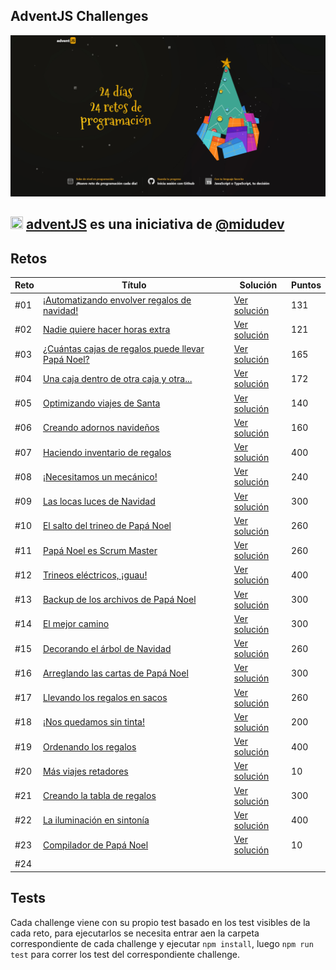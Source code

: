 ## AdventJS Challenges

![adventJs](./Assets/Portada.jpg)

## <img src="https://adventjs.dev/android-icon-192x192.png" width="20" height="20" /> <strong> [adventJS](https://adventjs.dev/es) es una iniciativa de [@midudev](https://midu.dev/)</strong>

## Retos

| Reto | Título                                                                                         | Solución                       | Puntos |
| ---- | ---------------------------------------------------------------------------------------------- | ------------------------------ | ------ |
| #01  | [¡Automatizando envolver regalos de navidad!](https://adventjs.dev/es/challenges/2022/1)       | [Ver solución](./challenge01/) | 131    |
| #02  | [Nadie quiere hacer horas extra](https://adventjs.dev/es/challenges/2022/2)                    | [Ver solución](./challenge02/) | 121    |
| #03  | [¿Cuántas cajas de regalos puede llevar Papá Noel?](https://adventjs.dev/es/challenges/2022/3) | [Ver solución](./challenge03/) | 165    |
| #04  | [Una caja dentro de otra caja y otra...](https://adventjs.dev/es/challenges/2022/4)            | [Ver solución](./challenge04/) | 172    |
| #05  | [Optimizando viajes de Santa](https://adventjs.dev/es/challenges/2022/5)                       | [Ver solución](./challenge05/) | 140    |
| #06  | [Creando adornos navideños](https://adventjs.dev/es/challenges/2022/6)                         | [Ver solución](./challenge06/) | 160    |
| #07  | [Haciendo inventario de regalos](https://adventjs.dev/es/challenges/2022/7)                    | [Ver solución](./challenge07/) | 400    |
| #08  | [¡Necesitamos un mecánico!](https://adventjs.dev/es/challenges/2022/8)                         | [Ver solución](./challenge08/) | 240    |
| #09  | [Las locas luces de Navidad](https://adventjs.dev/es/challenges/2022/9)                        | [Ver solución](./challenge09/) | 300    |
| #10  | [El salto del trineo de Papá Noel](https://adventjs.dev/es/challenges/2022/10)                 | [Ver solución](./challenge10/) | 260    |
| #11  | [Papá Noel es Scrum Master](https://adventjs.dev/es/challenges/2022/11)                        | [Ver solución](./challenge11/) | 260    |
| #12  | [Trineos eléctricos, ¡guau!](https://adventjs.dev/es/challenges/2022/12)                       | [Ver solución](./challenge12/) | 400    |
| #13  | [Backup de los archivos de Papá Noel](https://adventjs.dev/es/challenges/2022/13)              | [Ver solución](./challenge13/) | 300    |
| #14  | [El mejor camino](https://adventjs.dev/es/challenges/2022/14)                                  | [Ver solución](./challenge14/) | 300    |
| #15  | [Decorando el árbol de Navidad](https://adventjs.dev/es/challenges/2022/15)                    | [Ver solución](./challenge15/) | 260    |
| #16  | [Arreglando las cartas de Papá Noel](https://adventjs.dev/es/challenges/2022/16)               | [Ver solución](./challenge16/) | 300    |
| #17  | [Llevando los regalos en sacos](https://adventjs.dev/es/challenges/2022/17)                    | [Ver solución](./challenge17/) | 260    |
| #18  | [¡Nos quedamos sin tinta!](https://adventjs.dev/es/challenges/2022/18)                         | [Ver solución](./challenge18/) | 200    |
| #19  | [Ordenando los regalos](https://adventjs.dev/es/challenges/2022/19)                            | [Ver solución](./challenge19/) | 400    |
| #20  | [Más viajes retadores](https://adventjs.dev/es/challenges/2022/20)                             | [Ver solución](./challenge20/) | 10     |
| #21  | [Creando la tabla de regalos](https://adventjs.dev/es/challenges/2022/21)                      | [Ver solución](./challenge21/) | 300    |
| #22  | [La iluminación en sintonía](https://adventjs.dev/es/challenges/2022/22)                       | [Ver solución](./challenge22/) | 400    |
| #23  | [Compilador de Papá Noel](https://adventjs.dev/es/challenges/2022/23)                          | [Ver solución](./challenge23/) | 10     |
| #24  |                                                                                                |                                |        |

## Tests

Cada challenge viene con su propio test basado en los test visibles de la cada reto, para ejecutarlos se necesita entrar aen la carpeta correspondiente de cada challenge y ejecutar `npm install`, luego `npm run test` para correr los test del correspondiente challenge.
